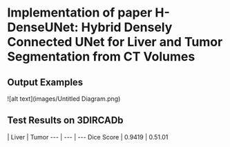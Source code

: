 # Implementation of paper H-DenseUNet: Hybrid Densely Connected UNet for Liver and Tumor Segmentation from CT Volumes

## Output Examples

![alt text](images/Untitled Diagram.png)

## Test Results on 3DIRCADb 

  | Liver | Tumor
--- | --- | ---
Dice Score | 0.9419 | 0.51.01
